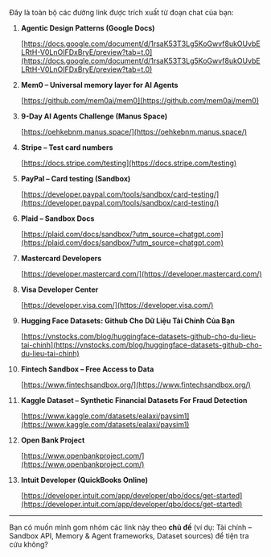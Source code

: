 Đây là toàn bộ các đường link được trích xuất từ đoạn chat của bạn:

1. **Agentic Design Patterns (Google Docs)**

   [https://docs.google.com/document/d/1rsaK53T3Lg5KoGwvf8ukOUvbELRtH-V0LnOIFDxBryE/preview?tab=t.0](https://docs.google.com/document/d/1rsaK53T3Lg5KoGwvf8ukOUvbELRtH-V0LnOIFDxBryE/preview?tab=t.0)
2. **Mem0 – Universal memory layer for AI Agents**

   [https://github.com/mem0ai/mem0](https://github.com/mem0ai/mem0)
3. **9-Day AI Agents Challenge (Manus Space)**

   [https://oehkebnm.manus.space/](https://oehkebnm.manus.space/)
4. **Stripe – Test card numbers**

   [https://docs.stripe.com/testing](https://docs.stripe.com/testing)
5. **PayPal – Card testing (Sandbox)**

   [https://developer.paypal.com/tools/sandbox/card-testing/](https://developer.paypal.com/tools/sandbox/card-testing/)
6. **Plaid – Sandbox Docs**

   [https://plaid.com/docs/sandbox/?utm_source=chatgpt.com](https://plaid.com/docs/sandbox/?utm_source=chatgpt.com)
7. **Mastercard Developers**

   [https://developer.mastercard.com/](https://developer.mastercard.com/)
8. **Visa Developer Center**

   [https://developer.visa.com/](https://developer.visa.com/)
9. **Hugging Face Datasets: Github Cho Dữ Liệu Tài Chính Của Bạn**

   [https://vnstocks.com/blog/huggingface-datasets-github-cho-du-lieu-tai-chinh](https://vnstocks.com/blog/huggingface-datasets-github-cho-du-lieu-tai-chinh)
10. **Fintech Sandbox – Free Access to Data**

    [https://www.fintechsandbox.org/](https://www.fintechsandbox.org/)
11. **Kaggle Dataset – Synthetic Financial Datasets For Fraud Detection**

    [https://www.kaggle.com/datasets/ealaxi/paysim1](https://www.kaggle.com/datasets/ealaxi/paysim1)
12. **Open Bank Project**

    [https://www.openbankproject.com/](https://www.openbankproject.com/)
13. **Intuit Developer (QuickBooks Online)**

    [https://developer.intuit.com/app/developer/qbo/docs/get-started](https://developer.intuit.com/app/developer/qbo/docs/get-started)

---

Bạn có muốn mình gom nhóm các link này theo **chủ đề** (ví dụ: Tài chính – Sandbox API, Memory & Agent frameworks, Dataset sources) để tiện tra cứu không?

